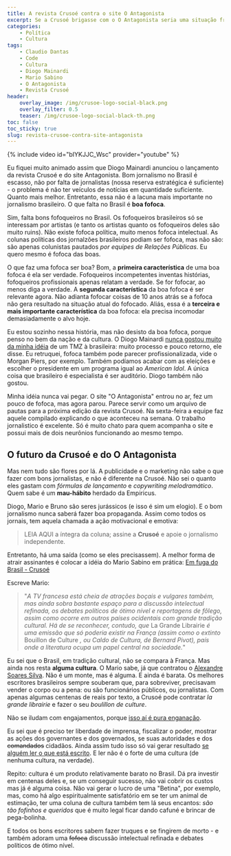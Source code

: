 ```yaml
---
title: A revista Crusoé contra o site O Antagonista
excerpt: Se a Crusoé brigasse com o O Antagonista seria uma situação freudiana interessante.
categories:
    - Política
    - Cultura
tags:
    - Claudio Dantas
    - Code
    - Cultura
    - Diogo Mainardi
    - Mario Sabino
    - O Antagonista
    - Revista Crusoé
header:
    overlay_image: /img/crusoe-logo-social-black.png
    overlay_filter: 0.5
    teaser: /img/crusoe-logo-social-black-th.png
toc: false
toc_sticky: true
slug: revista-crusoe-contra-site-antagonista
---
```

{% include video id="bIYKJJC_Wsc" provider="youtube" %}


Eu fiquei muito animado assim que Diogo Mainardi anunciou o lançamento da revista Crusoé e do site Antagonista. Bom jornalismo no Brasil é escasso, não por falta de jornalistas (nossa reserva estratégica é suficiente) - o problema é não ter veículos de notícias em quantidade suficiente. Quanto mais melhor. Entretanto, essa não é a lacuna mais importante no jornalismo brasileiro. O que falta no Brasil é **boa fofoca**.

Sim, falta bons fofoqueiros no Brasil. Os fofoqueiros brasileiros só se interessam por artistas (e tanto os artistas quanto os fofoqueiros deles são muito ruins). Não existe fofoca política, muito menos fofoca intelectual. As colunas políticas dos jornalzões brasileiros podiam ser fofoca, mas não são: são apenas colunistas pautados *por equipes de Relações Públicas*. Eu quero mesmo é fofoca das boas.

O que faz uma fofoca ser boa? Bom, a **primeira característica** de uma boa fofoca é ela ser verdade. Fofoqueiros incompetentes inventas histórias, fofoqueiros profissionais apenas relatam a verdade. Se for fofocar, ao menos diga a verdade. A **segunda característica** da boa fofoca é ser relevante agora. Não adianta fofocar coisas de 10 anos atrás se a fofoca não gera resultado na situação atual do fofocado. Aliás, essa é a **terceira e mais importante característica** da boa fofoca: ela precisa incomodar demasiadamente o alvo hoje. 

Eu estou sozinho nessa história, mas não desisto da boa fofoca, porque penso no bem da nação e da cultura. O Diogo Mainardi [nunca gostou muito da minha idéia](/cultura/entrevista-diogo-mainardi/) de um TMZ à brasileira: muito processo e pouco retorno, ele disse. Eu retruquei, fofoca também pode parecer profissionalizada, vide o Morgan Piers, por exemplo. Também podíamos acabar com as eleições e escolher o presidente em um programa igual ao *American Idol*. A única coisa que brasileiro é especialista é ser auditório. Diogo também não gostou.

Minha idéia nunca vai pegar. O site "O Antagonista" entrou no ar, fez um pouco de fofoca, mas agora parou. Parece servir como um arquivo de pautas para a próxima edição da revista Crusoé. Na sexta-feira a equipe faz aquele compilado explicando o que aconteceu na semana. O trabalho jornalistico é excelente. Só é muito chato para quem acompanha o site e possui mais de dois neurônios funcionando ao mesmo tempo. 

## O futuro da Crusoé e do O Antagonista

Mas nem tudo são flores por lá. A publicidade e o marketing não sabe o que fazer com bons jornalistas, e não é diferente na Crusoé. Não sei o quanto eles gastam com *fórmulas de lançamento* e *copywriting melodramático*. Quem sabe é um **mau-hábito** herdado da Empiricus.

Diogo, Mario e Bruno são seres jurássicos (e isso é sim um elogio). E o bom jornalismo nunca saberá fazer boa propaganda. Assim como todos os jornais, tem aquela chamada a ação motivacional e emotiva:

> LEIA AQUI a íntegra da coluna; assine a **Crusoé** e apoie o jornalismo independente.

Entretanto, há uma saída (como se eles precisassem). A melhor forma de atrair assinantes é colocar a idéia do Mario Sabino em prática: [Em fuga do Brasil - Crusoé](https://crusoe.com.br/edicoes/163/em-fuga-do-brasil/)

Escreve Mario: 

> "*A TV francesa está cheia de atrações boçais e vulgares também, mas 
> ainda sobra bastante espaço para a discussão intelectual refinada, os 
> debates políticos de ótimo nível e reportagens de fôlego, assim como 
> ocorre em outros países ocidentais com grande tradição cultural. Há de 
> se reconhecer, contudo, que* La Grande Librairie *é uma emissão que só poderia existir na França (assim como o extinto* Bouillon de Culture *, ou Caldo de Cultura, de Bernard Pivot), país onde a literatura ocupa um papel central na sociedade.*"

Eu sei que o Brasil, em tradição cultural, não se compara à França. Mas ainda nos resta **alguma cultura**. O Mario sabe, já que contratou o [Alexandre Soares Silva](https://alexandresoaressilva.wordpress.com/). Não é um monte, mas é alguma. E ainda é barata. Os melhores escritores brasileiros sempre souberam que, para sobreviver, precisavam vender o corpo ou a pena: ou são funcionários públicos, ou jornalistas. Com apenas algumas centenas de reais por texto, a Crusoé pode contratar *la grande librairie* e fazer o seu *boulillon de culture*.

Não se iludam com engajamentos, porque [isso aí é pura enganação](https://ffw.uol.com.br/noticias/moda/fraude-e-falso-engajamento-novo-estudo-revela-dados-alarmantes-no-marketing-de-influenciadores/). 

Eu sei que é preciso ter liberdade de imprensa, fiscalizar o poder, mostrar as ações dos governantes e dos governados, se suas autoridades e dos ~~comandados~~ cidadãos. Ainda assim tudo isso só vai gerar resultado [se alguém ler o que está escrito](https://llsaboya.com/um-culto-a-ignorancia-isaac-asimov/). E ler não é o forte de uma cultura (de nenhuma cultura, na verdade).

Repito: cultura é um produto relativamente barato no Brasil. Dá pra investir em centenas deles e, se um conseguir sucesso, não vai cobrir os custos mas já é alguma coisa. Não vai gerar o lucro de uma "Betina", por exemplo, mas, como há algo espiritualmente satisfatório em se ter um animal de estimação, ter uma coluna de cultura também tem lá seus encantos: *são tão fofinhos e queridos* que é muito legal ficar dando cafuné e brincar de pega-bolinha.

E todos os bons escritores sabem fazer truques e se fingirem de morto - e também adoram uma ~~fofoca~~ discussão intelectual refinada e debates políticos de ótimo nível.
